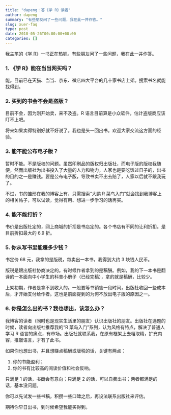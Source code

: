 ```yaml
---
title: "dapeng：答《学 R》读者"
author: dapeng
summary: "有些朋友问了一些问题，我在此一并作答。"
slug: xuer-faq
type: post
date: 2018-05-26T00:00:00+00:00
categories: []
---
```


我主笔的《[学 R](http://xuer.pzhao.net/)》一书正在热销。有些朋友问了一些问题，我在此一并作答。

### 1. 《学 R》能在当当网买吗？

能。目前已在天猫、当当、京东、微店四大平台的几十家书店上架。搜索书名就能找得到。

### 2. 买到的书会不会是盗版？

目前不会，因为刚开始卖，来不及盗。R 语言目前算是小众软件，估计盗版商应该盯不上吧。

将来如果卖得特别好就不好说了。我也是头一回出书。欢迎大家交流这方面的经验。

### 3. 能不能公布电子版？

暂时不能。不是版权的问题。虽然印刷品的版权归出版社，而电子版的版权我随便，然而出版社为出书投入了大量的人力和物力，人家也是要吃饭过日子的，出书的目的之一是赚钱。要是公布电子版，导致书卖不出去赔了，人家以后就不跟我玩了。

不过，书的雏形在我的博客上有，只需搜索“大鹏 R 菜鸟入门”就会找到我博客上的相关帖子，可以试读，觉得有用、想进一步学习的话再买。

### 4. 能不能打折？

书价是出版社定的，网上商城的折扣是书店定的。各个书店有不同的让利折扣。是目前折扣最大的 6.9 折。

### 5. 你从写书里能赚多少钱？

书定价 68 元，我拿的是版税，每卖出一本书，我得到大约 3 块钱人民币。

版税是跟出版社协商决定的。有时候作者拿到的是稿酬。例如，我的下一本书是翻译的一本面向中小学生的科普小册子（已经完稿），拿的就是稿酬，比较少。

上架初期，作者是拿不到收入的。一般要等书销售一段时间，出版社收回一些成本后，才开始支付给作者。这也是前面提到的为何不放出电子版的原因之一。

### 6. 你是怎么出的书？我也想出，该怎么办？

我博客的读者（同时也是现实生活里的朋友）认识出版社的朋友。出版社在选题的时候，读者向出版社推荐我的“R 菜鸟入门”系列，认为风格有特点，解决了普通人学习 R 语言的痛点，有市场。出版社就联系我，在原有框架上去粗取精，扩充内容，推敲语言，才有了此书。

如果你也想出书，并且想赚点稿酬或版税的话，关键有两点：

1. 你的书能盈利；
2. 你的书有比较高的阅读价值和社会反响。

只满足 1 的话，书商会有意向；只满足 2 的话，可以自费出书；两者都满足的话，基本没问题。

你可以先试发一些书稿，积攒一些口碑之后，再设法联系出版社来评估。

期待你早日出书，到时候希望我能买得到。
